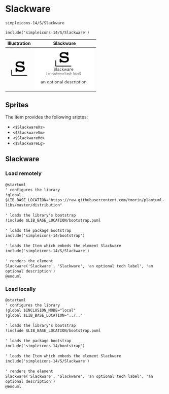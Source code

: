 # Slackware


```text
simpleicons-14/S/Slackware
```

```text
include('simpleicons-14/S/Slackware')
```



| Illustration | Slackware |
| :---: | :---: |
| ![illustration for Illustration](../../simpleicons-14/S/Slackware.png) | ![illustration for Slackware](../../simpleicons-14/S/Slackware.Local.png) |



## Sprites
The item provides the following sriptes:

- `<$SlackwareXs>`
- `<$SlackwareSm>`
- `<$SlackwareMd>`
- `<$SlackwareLg>`





## Slackware

### Load remotely
```plantuml
@startuml
' configures the library
!global $LIB_BASE_LOCATION="https://raw.githubusercontent.com/tmorin/plantuml-libs/master/distribution"

' loads the library's bootstrap
!include $LIB_BASE_LOCATION/bootstrap.puml

' loads the package bootstrap
include('simpleicons-14/bootstrap')

' loads the Item which embeds the element Slackware
include('simpleicons-14/S/Slackware')

' renders the element
Slackware('Slackware', 'Slackware', 'an optional tech label', 'an optional description')
@enduml
```

### Load locally
```plantuml
@startuml
' configures the library
!global $INCLUSION_MODE="local"
!global $LIB_BASE_LOCATION="../.."

' loads the library's bootstrap
!include $LIB_BASE_LOCATION/bootstrap.puml

' loads the package bootstrap
include('simpleicons-14/bootstrap')

' loads the Item which embeds the element Slackware
include('simpleicons-14/S/Slackware')

' renders the element
Slackware('Slackware', 'Slackware', 'an optional tech label', 'an optional description')
@enduml
```

